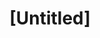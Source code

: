 ---
pid: fs48
title: "[Untitled]"
location_transcription: 
coordinates: "[-75.150357495282, 39.955658570987]"
zipcode: '19106'
gen_neighborhood: Center City
neighborhood: Society Hill,Old City
outside_phl: 
age: '3'
age_range: "<6"
instagram: 
image_file_name: fs_48.jpg
proposal_transcription: The carasel at Franklin Square
topic: Unknown
topic_summary: '0'
type: Other No Form
keywords_other: 
credit: 
image_labels: 
twitter: 
facebook: 
permalink: "/monuments/fs48/"
layout: item-page
---